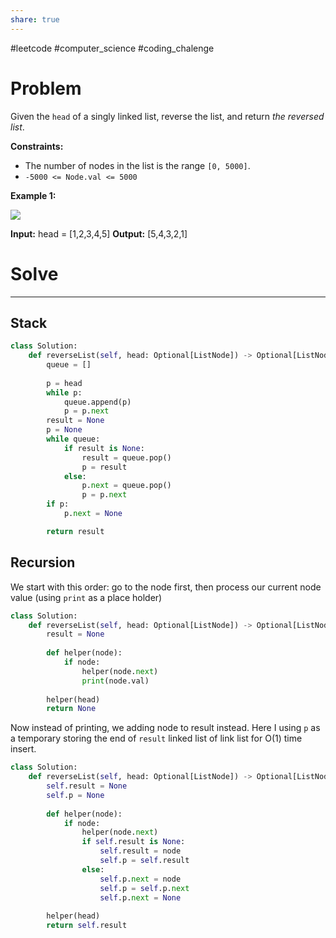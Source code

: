```yaml
---
share: true
---
```

#leetcode #computer_science #coding_chalenge

# Problem

Given the `head` of a singly linked list, reverse the list, and return _the reversed list_.

**Constraints:**

- The number of nodes in the list is the range `[0, 5000]`.
- `-5000 <= Node.val <= 5000`

**Example 1:**

![](https://assets.leetcode.com/uploads/2021/02/19/rev1ex1.jpg)

**Input:** head = [1,2,3,4,5]
**Output:** [5,4,3,2,1]

# Solve
---
## Stack

```python
class Solution:
    def reverseList(self, head: Optional[ListNode]) -> Optional[ListNode]:
        queue = []
        
        p = head
        while p:
            queue.append(p)
            p = p.next
        result = None
        p = None
        while queue:
            if result is None:
                result = queue.pop()
                p = result
            else:
                p.next = queue.pop()
                p = p.next
        if p:
            p.next = None

        return result
```

## Recursion
We start with this order: go to the node first, then process our current node value (using `print` as a place holder) 

```python
class Solution:
    def reverseList(self, head: Optional[ListNode]) -> Optional[ListNode]:
        result = None
        
        def helper(node):
            if node:
                helper(node.next)
                print(node.val)
        
        helper(head)
        return None
```

Now instead of printing, we adding node to result instead. Here I using `p` as a temporary storing the end of `result` linked list  of link list for O(1) time insert.

```python
class Solution:
    def reverseList(self, head: Optional[ListNode]) -> Optional[ListNode]:
        self.result = None
        self.p = None
        
        def helper(node):
            if node:
                helper(node.next)
                if self.result is None:
                    self.result = node
                    self.p = self.result
                else:
                    self.p.next = node
                    self.p = self.p.next
                    self.p.next = None
        
        helper(head)
        return self.result
```